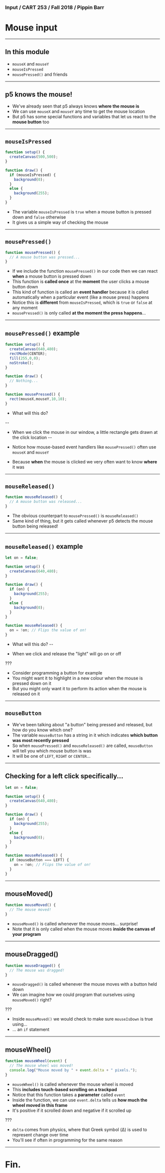 ### Input / CART 253 / Fall 2018 / Pippin Barr

# Mouse input

---

## In this module

- `mouseX` and `mouseY`
- `mouseIsPressed`
- `mousePressed()` and friends

---


## p5 knows the mouse!

- We've already seen that p5 always knows __where the mouse is__
- We can use `mouseX` and `mouseY` any time to get the mouse location
- But p5 has some special functions and variables that let us react to the __mouse button__ too

---

## `mouseIsPressed`

```javascript
function setup() {
  createCanvas(500,500);
}

function draw() {
  if (mouseIsPressed) {
    background(0);
  }
  else {
    background(255);
  }
}
```

- The variable `mouseIsPressed` is `true` when a mouse button is pressed down and `false` otherwise
- It gives us a simple way of checking the mouse

---

## `mousePressed()`

```javascript
function mousePressed() {
  // A mouse button was pressed...
}
```

- If we include the function `mousePressed()` in our code then we can react __when__ a mouse button is pressed down
- This function is __called once__ at the __moment__ the user clicks a mouse button down
- This kind of function is called an __event handler__ because it is called automatically when a particular event (like a mouse press) happens
- Notice this is __different__ from `mouseIsPressed`, which is `true` or `false` at any moment
- `mousePressed()` is only called __at the moment the press happens__...

---

## `mousePressed()` example

```javascript
function setup() {
  createCanvas(640,480);
  rectMode(CENTER);
  fill(255,0,0);
  noStroke();
}

function draw() {
  // Nothing...
}

function mousePressed() {
  rect(mouseX,mouseY,10,10);
}
```

- What will this do?

--
- When we click the mouse in our window, a little rectangle gets drawn at the click location
--

- Notice how mouse-based event handlers like `mousePressed()` often use `mouseX` and `mouseY`
- Because __when__ the mouse is clicked we very often want to know __where__ it was

---

## `mouseReleased()`

```javascript
function mouseReleased() {
  // A mouse button was released...
}
```

- The obvious counterpart to `mousePressed()` is `mouseReleased()`
- Same kind of thing, but it gets called whenever p5 detects the mouse button being released!

---

## `mouseReleased()` example

```javascript
let on = false;

function setup() {
  createCanvas(640,480);
}

function draw() {
  if (on) {
    background(255);
  }
  else {
    background(0);
  }
}

function mouseReleased() {
  on = !on; // Flips the value of on!
}
```

- What will this do?
--

- When we click and release the "light" will go on or off

???

- Consider programming a button for example
- You might want it to highlight in a new colour when the mouse is pressed down on it
- But you might only want it to perform its action when the mouse is released on it

---

## `mouseButton`

- We've been talking about "a button" being pressed and released, but how do you know which one?
- The variable `mouseButton` has a string in it which indicates __which button was most recently pressed__
- So when `mousePressed()` and `mouseReleased()` are called, `mouseButton` will tell you which mouse button is was
- It will be one of `LEFT`, `RIGHT` or `CENTER`...

---

## Checking for a left click specifically...

```javascript
let on = false;

function setup() {
  createCanvas(640,480);
}

function draw() {
  if (on) {
    background(255);
  }
  else {
    background(0);
  }
}

function mouseReleased() {
  if (mouseButton === LEFT) {
    on = !on; // Flips the value of on!
  }
}
```

---

## mouseMoved()

```javascript
function mouseMoved() {
  // The mouse moved!
}
```

- `mouseMoved()` is called whenever the mouse moves... surprise!
- Note that it is only called when the mouse moves __inside the canvas of your program__

---

## mouseDragged()

```javascript
function mouseDragged() {
  // The mouse was dragged!
}
```

- `mouseDragged()` is called whenever the mouse moves with a button held down
- We can imagine how we could program that ourselves using `mouseMoved()` right?

???

- Inside `mouseMoved()` we would check to make sure `mouseIsDown` is true using...
- ... an `if` statement

---

## mouseWheel()

```javascript
function mouseWheel(event) {
  // The mouse wheel was moved!
  console.log("Mouse moved by " + event.delta + " pixels.");
}
```

- `mouseWheel()` is called whenever the mouse wheel is moved
- This __includes touch-based scrolling on a trackpad__
- Notice that this function takes a __parameter__ called `event`
- Inside the function, we can use `event.delta` tells us __how much the wheel moved in this frame__
- It's positive if it scrolled down and negative if it scrolled up

???

- `delta` comes from physics, where that Greek symbol (Δ) is used to represent change over time
- You'll see if often in programming for the same reason

---

# Fin.
